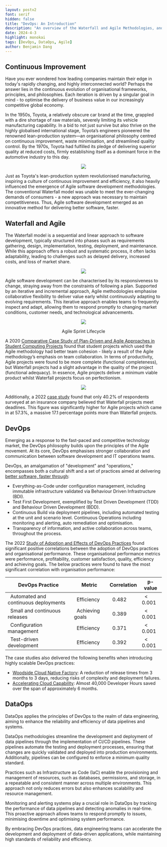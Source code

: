 ```yaml
---
layout: postv2
font: serif
hidden: false
title: "DevOps: An Introduction"
description: "An overview of the Waterfall and Agile Methodologies, and an introduction to DevOps."
date: 2024-4-3
highlight: monokai
tags: [DevOps, DataOps, Agile]
author: Benjamin Dang
---
```


## Continuous Improvement
Have you ever wondered how leading companies maintain their edge in today's rapidly changing, and highly interconnected world? Perhaps the answer lies in the continuous evolution of organisational frameworks, principles, and philosophies.  Each iteration is driven by a singular goal in mind - to optimise the delivery of business value in our increasingly competitive global economy.

In the 1950s, Toyota, a relatively obscure car brand at the time, grappled with a dire shortage of raw materials, severely limiting its vehicle manufacturing capability. In a bid to not just survive but also thrive on the highly globalised international stage, Toyota’s engineers pioneered the renowned lean-production system—an organisational philosophy centred on continuous improvement, waste minimisation, and streamlined quality control. By the 1970s, Toyota had fulfilled its pledge of delivering superior quality at reduced costs, firmly establishing itself as a dominant force in the automotive industry to this day.

<center>
<div ><img src="/img/devops-introduction/timeline.png"/><p></p></div>
</center>

Just as Toyota's lean-production system revolutionised manufacturing, inspiring a culture of continuous improvement and efficiency, it also heavily influenced the emergence of Agile software development methodologies. The conventional Waterfall model was unable to meet the ever-changing demands of consumers - a new approach was necessary to maintain competitiveness. Thus, Agile software development emerged as an innovative method for delivering better software, faster.

## Waterfall and Agile
The Waterfall model is a sequential and linear approach to software development, typically structured into phases such as requirements gathering, design, implementation, testing, deployment, and maintenance. While this approach offers a robust and systematic process, it often lacks adaptability, leading to challenges such as delayed delivery, increased costs, and loss of market share.

<center>
<div ><img src="/img/devops-introduction/waterfall.png"/></div>
</center>

Agile software development can be characterised by its responsiveness to change, straying away from the constraints of following a plan. Supported by an iterative and incremental approach, Agile methodologies emphasise collaborative flexibility to deliver value early whilst continuously adapting to evolving requirements. This iterative approach enables teams to frequently inspect and adapt, allowing them to respond promptly to changing market conditions, customer needs, and technological advancements.

<center>
<div ><img src="/img/devops-introduction/sprint.png"/><p>Agile Sprint Lifecycle</p></div>
</center>

A 2020 <a href="https://www.researchgate.net/publication/344434872_Comparative_Case_Study_of_Plan-Driven_and_Agile_Approaches_in_Student_Computing_Projects">Comparative Case Study of Plan-Driven and Agile Approaches in Student Computing Projects</a> found that student projects which used the Agile methodology had better team cohesion - likely a result of the Agile methodology’s emphasis on team collaboration. In terms of productivity, Agile projects were found to be more complete (functional completeness), but Waterfall projects had a slight advantage in the quality of the project (functional adequacy). In essence, Agile projects deliver a minimum viable product whilst Waterfall projects focus on perfectionism. 
<center>
<div ><img src="/img/devops-introduction/average_mean_scores.png"/><p></p></div>
</center>

Additionally, a 2022 <a href="https://www.sarjournal.com/content/51/SARJournalMarch2022_52_62.html">case study</a>  found that only 40.2% of respondents surveyed at an insurance company believed that Waterfall projects meet deadlines. This figure was significantly higher for Agile projects which came in at 57.3%, a massive 17.1 percentage points more than Waterfall projects.

 
## DevOps
Emerging as a response to the fast-paced and competitive technology market, the DevOps philosophy builds upon the principles of the Agile movement. At its core, DevOps emphasises stronger collaboration and communication between software development and IT operations teams.

DevOps, an amalgamation of "development" and "operations," encompasses both a cultural shift and a set of practices aimed at delivering <a href="https://www.mechanicalrock.io/about/our-story">better software, faster through</a>:
- Everything-as-Code under configuration management, including immutable infrastructure validated via Behaviour Driven Infrastructure (BDI).
- Test First Development, exemplified by Test Driven Development (TDD) and Behaviour Driven Development (BDD).
- Continuous Build via deployment pipelines, including automated testing at the unit and scenario level.
Continuous Operations including monitoring and alerting, auto remediation and optimisation.
- Transparency of information, and active collaboration across teams, throughout the process.

The 2022 <a href="https://arxiv.org/pdf/2211.09390.pdf">Study of Adoption and Effects of DevOps Practices</a> found significant positive correlations between the adoption of DevOps practices and organisational performance. These organisational performance metrics were performance, profitability, customer satisfaction, quality, efficiency and achieving goals. The below practices were found to have the most significant correlation with organisation performance:

| DevOps Practice            | Metric          | Correlation | p-value |
|----------------------------|-----------------|-------------|---------|
|  &nbsp; Automated and continuous deployments |  &nbsp; Efficiency | &nbsp; 0.482       | &nbsp; < 0.001 |
|  &nbsp; Small and continuous releases      |  &nbsp; Achieving goals | &nbsp; 0.389       | &nbsp; < 0.001 |
|  &nbsp; Configuration management |  &nbsp; Efficiency | &nbsp; 0.371       | &nbsp; < 0.001 |
|  &nbsp; Test-driven development    |  &nbsp; Efficiency | &nbsp; 0.392       | &nbsp; < 0.001 |

The case studies also delivered the following benefits when introducing highly scalable DevOps practices:
- <a href="https://www.mechanicalrock.io/docs/case-studies/31_Woodside_CNF_Case_Study.pdf">Woodside Cloud Native Factory</a>: A reduction of release times from 3 months to 3 days, reducing risks of complexity and deployment failures.
- <a href="https://www.mechanicalrock.io/docs/case-studies/22_MR_CaseStudy_Accelerating_Cloud_Capability.pdf">Accelerating Cloud Capability</a>: Almost 40,000 Developer Hours saved over the span of approximately 6 months.

## DataOps
DataOps applies the principles of DevOps to the realm of data engineering, aiming to enhance the reliability and efficiency of data pipelines and systems.

DataOps methodologies streamline the development and deployment of data pipelines through the implementation of CI/CD pipelines. These pipelines automate the testing and deployment processes, ensuring that changes are quickly validated and deployed into production environments. Additionally, pipelines can be configured to enforce a minimum quality standard.

Practices such as Infrastructure as Code (IaC) enable the provisioning and management of resources, such as databases, permissions, and storage, in a repeatable and consistent manner across multiple environments. This approach not only reduces errors but also enhances scalability and resource management.

Monitoring and alerting systems play a crucial role in DataOps by tracking the performance of data pipelines and detecting anomalies in real-time. This proactive approach allows teams to respond promptly to issues, minimising downtime and optimising system performance.

By embracing DevOps practices, data engineering teams can accelerate the development and deployment of data-driven applications, while maintaining high standards of reliability and efficiency.

